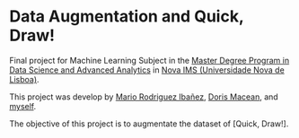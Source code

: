# Data Augmentation and Quick, Draw!

Final project for Machine Learning Subject in the [Master Degree Program in Data Science and Advanced Analytics](https://www.novaims.unl.pt/mdsaa) in [Nova IMS (Universidade Nova de Lisboa)](https://www.novaims.unl.pt/default).

This project was develop by [Mario Rodriguez Ibañez](https://github.com/farkites), [Doris Macean](https://github.com/doridor), and [myself](https://github.com/danielphilippi).

The objective of this project is to augmentate the dataset of [Quick, Draw!].


